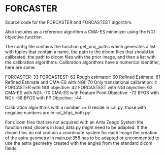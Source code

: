 # FORCASTER
Source code for the FORCASTER and FORCASTEST algorithm.

Also includes as a reference algorithm a CMA-ES minimizer using the NGI objective function.

The config file contains the function get_proj_paths which generates a list with tuples that contain a name, the path to the dicom files that should be calibrated, the path to dicom files with the prior image, and then a list with the calibration algorithms.
Calibration algorithms have a numerical identifier, here are some:

FORCASTER: 33
FORCASTEST: 62
Rough estimator: 60
Refined Estimate: 61
Refined Estimate and CMA-ES with NGI: 70
Only translational calibration: 4
FORCASTER with NGI objective: 42
FORCASTEST with NGI objective: 63
CMA-ES with NGI: -70
CMA-ES with Feature Point Objective: -72
BFGS with NGI: -58
BFGS with FP Objective: -44

Calibration algorithms with a number >= 0 reside in cal.py, those with negative numbers are in cal_bfgs_both.py

For dicom files that are not acquired with an Artis Zeego System the function read_dicoms in load_data.py might need to be adapted. If the dicom files do not contain a coordinate system for each image the creation of the astra geometry in main.py:358 has to be adapted or uncommented to use the astra geometry created with the angles from the standard dicom fields.
